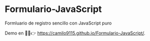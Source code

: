 # Formulario-JavaScript
Formluario de registro sencillo con JavaScript puro

Demo en 👨‍💻👉 https://camilo9115.github.io/Formulario-JavaScript/.
